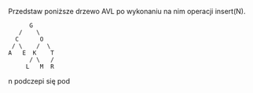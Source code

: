 Przedstaw poniższe drzewo AVL po wykonaniu na nim operacji insert(N).

```
      G
   /    \
  C      O
 / \    /  \
A   E  K    T
      / \   /
     L   M  R
```

n podczepi się pod 